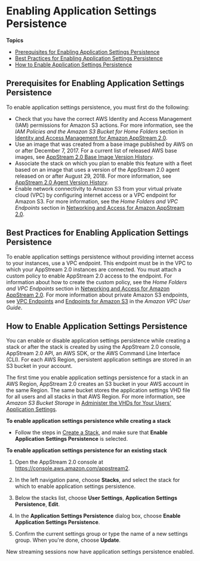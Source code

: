 # Enabling Application Settings Persistence<a name="enabling-app-settings-persistence"></a>

**Topics**
+ [Prerequisites for Enabling Application Settings Persistence](#prerequisites-app-settings-persistence)
+ [Best Practices for Enabling Application Settings Persistence](#best-practices-app-settings-persistence)
+ [How to Enable Application Settings Persistence](#howto-enable-app-settings-persistence)

## Prerequisites for Enabling Application Settings Persistence<a name="prerequisites-app-settings-persistence"></a>

To enable application settings persistence, you must first do the following:
+ Check that you have the correct AWS Identity and Access Management \(IAM\) permissions for Amazon S3 actions\. For more information, see the *IAM Policies and the Amazon S3 Bucket for Home Folders* section in [Identity and Access Management for Amazon AppStream 2\.0](controlling-access.md)\.
+ Use an image that was created from a base image published by AWS on or after December 7, 2017\. For a current list of released AWS base images, see [AppStream 2\.0 Base Image Version History](base-image-version-history.md)\.
+ Associate the stack on which you plan to enable this feature with a fleet based on an image that uses a version of the AppStream 2\.0 agent released on or after August 29, 2018\. For more information, see [AppStream 2\.0 Agent Version History](agent-software-versions.md)\.
+ Enable network connectivity to Amazon S3 from your virtual private cloud \(VPC\) by configuring internet access or a VPC endpoint for Amazon S3\. For more information, see the *Home Folders and VPC Endpoints* section in [Networking and Access for Amazon AppStream 2\.0](managing-network.md)\.

## Best Practices for Enabling Application Settings Persistence<a name="best-practices-app-settings-persistence"></a>

To enable application settings persistence without providing internet access to your instances, use a VPC endpoint\. This endpoint must be in the VPC to which your AppStream 2\.0 instances are connected\. You must attach a custom policy to enable AppStream 2\.0 access to the endpoint\. For information about how to create the custom policy, see the *Home Folders and VPC Endpoints* section in [Networking and Access for Amazon AppStream 2\.0](managing-network.md)\. For more information about private Amazon S3 endpoints, see [VPC Endpoints](https://docs.aws.amazon.com/vpc/latest/userguide/vpc-endpoints.html) and [Endpoints for Amazon S3](https://docs.aws.amazon.com/vpc/latest/userguide/vpc-endpoints-s3.html) in the *Amazon VPC User Guide*\.

## How to Enable Application Settings Persistence<a name="howto-enable-app-settings-persistence"></a>

You can enable or disable application settings persistence while creating a stack or after the stack is created by using the AppStream 2\.0 console, AppStream 2\.0 API, an AWS SDK, or the AWS Command Line Interface \(CLI\)\. For each AWS Region, persistent application settings are stored in an S3 bucket in your account\.

The first time you enable application settings persistence for a stack in an AWS Region, AppStream 2\.0 creates an S3 bucket in your AWS account in the same Region\. The same bucket stores the application settings VHD file for all users and all stacks in that AWS Region\. For more information, see *Amazon S3 Bucket Storage* in [Administer the VHDs for Your Users' Application Settings](administer-app-settings-vhds.md)\.

**To enable application settings persistence while creating a stack**
+ Follow the steps in [Create a Stack](set-up-stacks-fleets.md#set-up-stacks-fleets-install), and make sure that **Enable Application Settings Persistence** is selected\.

**To enable application settings persistence for an existing stack**

1. Open the AppStream 2\.0 console at [https://console\.aws\.amazon\.com/appstream2](https://console.aws.amazon.com/appstream2)\.

1. In the left navigation pane, choose **Stacks**, and select the stack for which to enable application settings persistence\.

1. Below the stacks list, choose **User Settings**, **Application Settings Persistence**, **Edit**\.

1. In the **Application Settings Persistence** dialog box, choose **Enable Application Settings Persistence**\. 

1. Confirm the current settings group or type the name of a new settings group\. When you're done, choose **Update**\.

New streaming sessions now have application settings persistence enabled\.